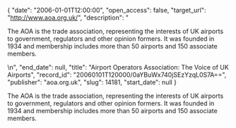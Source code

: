 {
  "date": "2006-01-01T12:00:00", 
  "open_access": false, 
  "target_url": "http://www.aoa.org.uk/", 
  "description": "<p>The AOA is the trade association, representing the interests of UK airports to government, regulators and other opinion formers. It was founded in 1934 and membership includes more than 50 airports and 150 associate members.</p>\n", 
  "end_date": null, 
  "title": "Airport Operators Association: The Voice of UK Airports", 
  "record_id": "20060101T120000/0aYBuWx740jSEzYzqL0S7A==", 
  "publisher": "aoa.org.uk", 
  "slug": 14181, 
  "start_date": null
}

<p>The AOA is the trade association, representing the interests of UK airports to government, regulators and other opinion formers. It was founded in 1934 and membership includes more than 50 airports and 150 associate members.</p>
